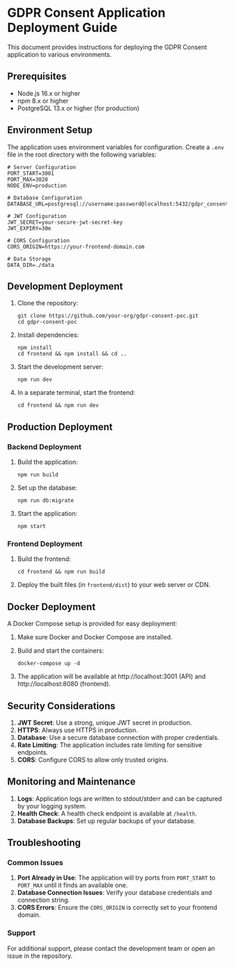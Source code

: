 # GDPR Consent Application Deployment Guide

This document provides instructions for deploying the GDPR Consent application to various environments.

## Prerequisites

- Node.js 16.x or higher
- npm 8.x or higher
- PostgreSQL 13.x or higher (for production)

## Environment Setup

The application uses environment variables for configuration. Create a `.env` file in the root directory with the following variables:

```
# Server Configuration
PORT_START=3001
PORT_MAX=3020
NODE_ENV=production

# Database Configuration
DATABASE_URL=postgresql://username:password@localhost:5432/gdpr_consent

# JWT Configuration
JWT_SECRET=your-secure-jwt-secret-key
JWT_EXPIRY=30m

# CORS Configuration
CORS_ORIGIN=https://your-frontend-domain.com

# Data Storage
DATA_DIR=./data
```

## Development Deployment

1. Clone the repository:
   ```
   git clone https://github.com/your-org/gdpr-consent-poc.git
   cd gdpr-consent-poc
   ```

2. Install dependencies:
   ```
   npm install
   cd frontend && npm install && cd ..
   ```

3. Start the development server:
   ```
   npm run dev
   ```

4. In a separate terminal, start the frontend:
   ```
   cd frontend && npm run dev
   ```

## Production Deployment

### Backend Deployment

1. Build the application:
   ```
   npm run build
   ```

2. Set up the database:
   ```
   npm run db:migrate
   ```

3. Start the application:
   ```
   npm start
   ```

### Frontend Deployment

1. Build the frontend:
   ```
   cd frontend && npm run build
   ```

2. Deploy the built files (in `frontend/dist`) to your web server or CDN.

## Docker Deployment

A Docker Compose setup is provided for easy deployment:

1. Make sure Docker and Docker Compose are installed.

2. Build and start the containers:
   ```
   docker-compose up -d
   ```

3. The application will be available at http://localhost:3001 (API) and http://localhost:8080 (frontend).

## Security Considerations

1. **JWT Secret**: Use a strong, unique JWT secret in production.
2. **HTTPS**: Always use HTTPS in production.
3. **Database**: Use a secure database connection with proper credentials.
4. **Rate Limiting**: The application includes rate limiting for sensitive endpoints.
5. **CORS**: Configure CORS to allow only trusted origins.

## Monitoring and Maintenance

1. **Logs**: Application logs are written to stdout/stderr and can be captured by your logging system.
2. **Health Check**: A health check endpoint is available at `/health`.
3. **Database Backups**: Set up regular backups of your database.

## Troubleshooting

### Common Issues

1. **Port Already in Use**: The application will try ports from `PORT_START` to `PORT_MAX` until it finds an available one.
2. **Database Connection Issues**: Verify your database credentials and connection string.
3. **CORS Errors**: Ensure the `CORS_ORIGIN` is correctly set to your frontend domain.

### Support

For additional support, please contact the development team or open an issue in the repository.
